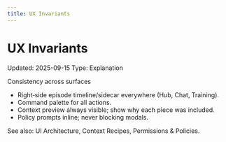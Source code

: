 ```yaml
---
title: UX Invariants
---
```


# UX Invariants
Updated: 2025-09-15
Type: Explanation

Consistency across surfaces
- Right‑side episode timeline/sidecar everywhere (Hub, Chat, Training).
- Command palette for all actions.
- Context preview always visible; show why each piece was included.
- Policy prompts inline; never blocking modals.

See also: UI Architecture, Context Recipes, Permissions & Policies.
